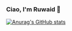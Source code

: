 ### Ciao, I'm Ruwaid 👋

[![Anurag's GitHub stats](https://github-readme-stats.vercel.app/api?username=thedeadkind&hide=contribs,prs&show_icons=true&theme=dracula)](https://github.com/anuraghazra/github-readme-stats)

